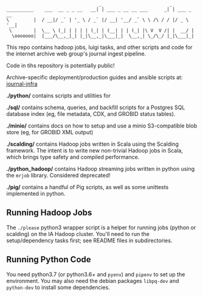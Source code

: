 
                                      _                         _           
    __________    ___  __ _ _ __   __| | ___ _ __ __ ___      _| | ___ _ __ 
    \         |  / __|/ _` | '_ \ / _` |/ __| '__/ _` \ \ /\ / / |/ _ \ '__|
     \        |  \__ \ (_| | | | | (_| | (__| | | (_| |\ V  V /| |  __/ |   
      \ooooooo|  |___/\__,_|_| |_|\__,_|\___|_|  \__,_| \_/\_/ |_|\___|_|   


This repo contains hadoop jobs, luigi tasks, and other scripts and code for the
internet archive web group's journal ingest pipeline.

Code in tihs repository is potentially public!

Archive-specific deployment/production guides and ansible scripts at:
[journal-infra](https://git.archive.org/webgroup/journal-infra)

**./python/** contains scripts and utilities for 

**./sql/** contains schema, queries, and backfill scripts for a Postgres SQL
database index (eg, file metadata, CDX, and GROBID status tables).

**./minio/** contains docs on how to setup and use a minio S3-compatible blob
store (eg, for GROBID XML output)

**./scalding/** contains Hadoop jobs written in Scala using the Scalding
framework. The intent is to write new non-trivial Hadoop jobs in Scala, which
brings type safety and compiled performance.

**./python_hadoop/** contains Hadoop streaming jobs written in python using the
`mrjob` library. Considered deprecated!

**./pig/** contains a handful of Pig scripts, as well as some unittests
implemented in python.

## Running Hadoop Jobs

The `./please` python3 wrapper script is a helper for running jobs (python or
scalding) on the IA Hadoop cluster. You'll need to run the setup/dependency
tasks first; see README files in subdirectories.

## Running Python Code

You need python3.7 (or python3.6+ and `pyenv`) and `pipenv` to set up the
environment. You may also need the debian packages `libpq-dev` and `
python-dev` to install some dependencies.

